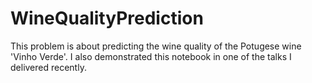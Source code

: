 # WineQualityPrediction
This problem is about predicting the wine quality of the Potugese wine 'Vinho Verde'. I also demonstrated this notebook in one of the talks I delivered recently. 
